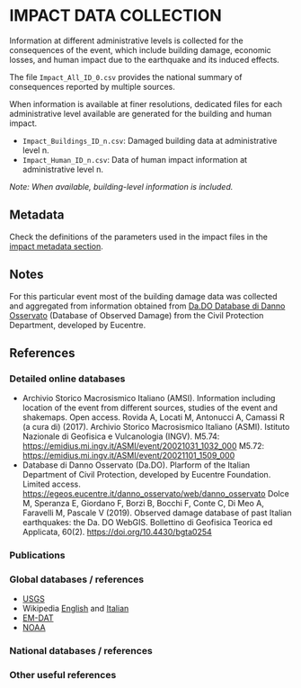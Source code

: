 # IMPACT DATA COLLECTION


Information at different administrative levels is collected for the consequences of the event, 
which include building damage, economic losses, and human impact due to the earthquake and its induced effects.

The file `Impact_All_ID_0.csv` provides the national summary of consequences reported by multiple sources.

When information is available at finer resolutions, dedicated files for each administrative level
available are generated for the building and human impact.

- `Impact_Buildings_ID_n.csv`: Damaged building data at administrative level n.
- `Impact_Human_ID_n.csv`: Data of human impact information at administrative level n.

_Note: When available, building-level information is included._


## Metadata

Check the definitions of the parameters used in the impact files in the [impact metadata section](https://gitlab.openquake.org/risk/ecd/-/blob/main/metadata.md#impact-data).


## Notes

For this particular event most of the building damage data was collected and aggregated from information obtained from [Da.DO Database di Danno Osservato](https://egeos.eucentre.it/danno_osservato/web/danno_osservato#:~:text=Essa%20%C3%A8%20stata%20concepita%20per,crisi%20sismiche%20di%20rilevanza%20nazionale.) (Database of Observed Damage) from the Civil Protection Department, developed by Eucentre.

## References

### Detailed online databases
- Archivio Storico Macrosismico Italiano (AMSI). Information including location of the event from different sources, studies of the event and shakemaps. Open access. Rovida A, Locati M, Antonucci A, Camassi R (a cura di) (2017). Archivio Storico Macrosismico Italiano (ASMI). Istituto Nazionale di Geofisica e Vulcanologia (INGV). 
M5.74: https://emidius.mi.ingv.it/ASMI/event/20021031_1032_000
M5.72: https://emidius.mi.ingv.it/ASMI/event/20021101_1509_000
- Database di Danno Osservato (Da.DO). Plarform of the Italian Department of Civil Protection, developed by Eucentre Foundation. Limited access. https://egeos.eucentre.it/danno_osservato/web/danno_osservato Dolce M, Speranza E, Giordano F, Borzi B, Bocchi F, Conte C, Di Meo A, Faravelli M, Pascale V (2019). Observed damage database of past Italian earthquakes: the Da. DO WebGIS. Bollettino di Geofisica Teorica ed Applicata, 60(2). https://doi.org/10.4430/bgta0254

### Publications

### Global databases / references
- [USGS](https://earthquake.usgs.gov/earthquakes/eventpage/usp000bfqg/executive) 
- Wikipedia [English](https://en.wikipedia.org/wiki/2002_Molise_earthquakes) and [Italian](https://it.wikipedia.org/wiki/Terremoto_del_Molise_del_2002)
- [EM-DAT](https://public.emdat.be)
- [NOAA](https://www.ngdc.noaa.gov/hazel/view/hazards/earthquake/event-more-info/5660)

### National databases / references

### Other useful references